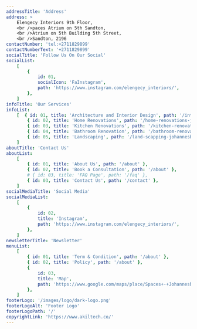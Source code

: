 ```yaml
---
addressTitle: 'Address'
address: >
    Elengecy Interiors 9th Floor,
    <br />paces Atrium on 5th Sandton, 
    <br />Atrium on 5th Building 5th Street,
    <br />Sandton, 2196
contactNumber: 'tel:+2711829899'
contactNumberText: '+2711829899'
socialTitle: 'Follow Us On Our Social'
socialList:
    [
        {
            id: 01,
            socialIcon: 'FaInstagram',
            path: 'https://www.instagram.com/elengecy_interiors/',
        },
    ]
infoTitle: 'Our Services'
infoList:
    [  { id: 01, title: 'Architecture and Interior Design', path: '/interior-design-johannesburg' },
        { id: 02, title: 'Home Renovations', path: '/home-renovations-johannesburg' },
        { id: 03, title: 'Kitchen Renovations', path: '/kitchen-renovations-johannesburg' },
        { id: 04, title: 'Bathroom Renovation', path: '/bathroom-renovations-johannesburg' },
        { id: 05, title: 'Landscaping', path: '/land-scapping-johannesburg' },
    ]
aboutTitle: 'Contact Us'
aboutList:
    [
        { id: 01, title: 'About Us', path: '/about' },
        { id: 02, title: 'Book a Consultation', path: '/about' },
        # { id: 03, title: 'FAQ Page', path: '/faq' },
        { id: 03, title: 'Contact Us', path: '/contact' },
    ]
socialMediaTitle: 'Social Media'
socialMediaList:
    [
        {
            id: 02,
            title: 'Instagram',
            path: 'https://www.instagram.com/elengecy_interiors/',
        },
    ]
newsletterTitle: 'Newsletter'
menuList:
    [
        { id: 01, title: 'Term & Condition', path: '/about' },
        { id: 02, title: 'Policy', path: '/about' },
        {
            id: 03,
            title: 'Map',
            path: 'https://www.google.com/maps/place/Spaces+-+Johannesburg,+Spaces+Atrium+on+5th+Sandton/@-26.1076791,28.052496,17z/data=!4m6!3m5!1s0x1e957336c9b81e51:0xd00ca3e98a953ca3!8m2!3d-26.1076791!4d28.052496!16s%2Fg%2F11bccmytfm?entry=ttu',
        },
    ]
footerLogo: '/images/logo/dark-logo.png'
footerLogoAlt: 'Footer Logo'
footerLogoPath: '/'
copyrightLink: 'https://www.akiltech.co/'
---
```

